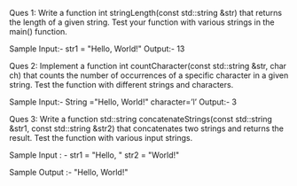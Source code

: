 Ques 1: Write a function int stringLength(const std::string &str) that returns the length of a given string. Test your function with various strings in the main() function.

Sample Input:- str1 = "Hello, World!"
Output:- 13


Ques 2: Implement a function int countCharacter(const std::string &str, char ch) that counts the number of occurrences of a specific character in a given string. Test the function with different strings and characters.

Sample Input:- String ="Hello, World!"
character=’l’
Output:- 3


Ques 3: Write a function std::string concatenateStrings(const std::string &str1, const std::string &str2) that concatenates two strings and returns the result. Test the function with various input strings.

Sample Input : - str1 = "Hello, "
str2 = "World!"

Sample Output :- "Hello, World!"
